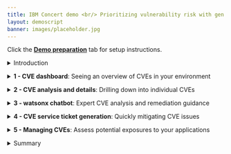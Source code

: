 ```yaml
---
title: IBM Concert demo <br/> Prioritizing vulnerability risk with gen AI insights<br/> <small> <i> Live demo for Sales and Tech Sales </i> </small>
layout: demoscript
banner: images/placeholder.jpg
---
```


<span id="top"></span>

Click the [**Demo preparation**](demo-preparation) tab for setup instructions.

<details markdown="1">

<summary>Introduction</summary>

As enterprises develop and deploy an increasing number of software applications, they face significant risks and challenges related to security and common vulnerability exposures (CVEs) in open source software.

Leveraging data from various tools, IBM Concert empowers security managers to gain a comprehensive view of vulnerabilities across their application landscape. Using Concert’s advanced generative AI analytics engine, we can accurately assess vulnerability risk tailored to each customer's specific environment. Concert identifies potential threats, evaluates their impact, and provides actionable recommendations to prioritize and mitigate risks effectively.

Let’s delve into how IBM Concert helps manage vulnerabilities and enhances your security posture.

<br/>

</details>

<p/>

<details markdown="1">

<summary><strong>1 - CVE dashboard</strong>: Seeing an overview of CVEs in your environment</summary>

<br/>

| **1.1** | **Examine the vulnerability landscape** |
| :--- | :--- |
| **Narration** | The security manager at Focus Financial is overwhelmed with a backlog of 20,000 CVEs, struggling to manage vulnerabilities across applications hosted in diverse environments. With the recent adoption of a microservices architecture, the complexity has surged as these applications now span multiple servers and cloud providers. This shift has introduced significant challenges in vulnerability management, making it crucial to find a better way to prioritize and address these CVEs. |
| **Action** &nbsp; 1.1.1 | Show the **Home** page, which you opened during demo preparation. <br/> <img src="images/1-1-1.png" width="800" /> |
| **Narration** | On logging into Concert, the security manager is presented with a dashboard that represents different dimensions of the application landscape. The vulnerability summary is  highlighted by default, providing an immediate overview of the risk posture. <br/><br/> The right section provides a high-level overview of key vulnerability metrics, including the number of total unique CVEs, and Priority 1, 2 and 3 CVEs. |
| **Action** &nbsp; 1.1.2 | Scroll down the home page to show the **Most vulnerable applications** and **Prioritized CVEs impacting public access points** graphs. <br/> <img src="images/1-1-2.png" width="800" /> |
| **Narration** | Scrolling down the home page, the security manager sees visual representations with a bar chart showing the most vulnerable applications on the left. On the right, the prioritized CVEs impacting public access points are displayed. |
| **Action** &nbsp; 1.1.3 | Scroll down the home page to show the **Highest prioritiy CVEs** table. <br/> <img src="images/1-1-3.png" width="800" /> |
| **Narration** | Finally, at the bottom of the home page, the security manager can see the top five vulnerabilities displayed in order of criticality. |

<br/>

| **1.2** | **Display CVEs in the Arena View** |
| :--- | :--- |
| **Action** &nbsp; 1.2.1 | Click **Arena view**. <inline-notification text="Use the zoom controls to fit the view on your screen."></inline-notification> <img src="images/2-1-1a.png" width="800" /> |
| **Action** &nbsp; 1.2.2 | Click the **Prioritized CVEs** switch. <inline-notification text="A red <strong>Prioritized CVEs</strong> section will appear in the diagram."></inline-notification> <img src="images/4-1-1.png" width="800" /> |
| **Narration** | The security manager oversees the ongoing threats posed by Common Vulnerabilities and Exposures (CVEs). Concert empowers the security team to identify and mitigate application vulnerabilities, ensuring resilient operations and reduced security risks by prioritizing the highest risk issues. <br/><br/> Organizations typically have many thousands of CVEs in their code libraries. Concert enables the security team to focus on the highest risk CVEs – based on the actual exposure in their specific application environment. Concert uses the details of the specific environment, along with proprietary threat intelligence and business criticality data, to calculate the risk posed by each vulnerability. <br/><br/> By clicking ‘Prioritized CVEs,’ the security manager sees the most critical CVEs associated with the payment application. The darkest circles represent ‘Priority 1’ vulnerabilities. |


**[Go to top](#top)**

<br/><br/>

</details>

<p/>

<details markdown="1">

<summary><strong>2 - CVE analysis and details</strong>: Drilling down into individual CVEs</summary>

<br/>

| **2.1** | **Examine vulnerabilities in the dimensions view** |
| :--- | :--- |
| **Action** &nbsp; 2.1.1 | Click Dimensions then Vulnerabilities.  <br/> <img src="images/5-2-3a.png" width="800" /> |
| **Narration** | To see a list of all vulnerabilities, the security manager can access the vulnerabilities page in the dimensions view. <br/> This allows him to see a list of all CVEs affecting every application. |

| **2.2** | **View CVE details** |
| :--- | :--- |
| **Action** &nbsp; 2.2.1 | Click the Priority 1 CVE: CVE-2022-42889. <br/> <img src="images/2-2-1.png" width="800" /> <br/><br/> The following screen will appear: <br/> <img src="images/3-1-3.png" width="800" /> |
| **Narration** | The security manager selects a CVE to view the details and sees the "blast radius" showing each image and repository where the vulnerable code is deployed. <br/><br/> The CVE view provides the security manager with a summary of the issue, the generic CVSS score, and a custom Concert risk score. <br/>Concert leverages generative AI to correlate vulnerability data across multiple risk vectors, analyzing complex chains of application dependencies to uncover the most severe risks specific to an organization’s environment. This allows Concert to generate a score based on the actual exposure in their unique application setting <br/><br/>Concert uses the following vectors to calculate the risk posed by each vulnerability.<br/>
<ul>
<li>Base CVSS score</li>
<li>Proprietary threat intelligence from IBM X-Force</li>
<li>Business criticality</li>
<li>Public access points</li>
</ul>
 |

**[Go to top](#top)**

<br/><br/>

</details>

<p/>

<details markdown="1">

<summary><strong>3 - watsonx chatbot</strong>: Expert CVE analysis and remediation guidance</summary>

<br/>

| **3.1** | **Interact with the chatbot** |
| :--- | :--- |
| **Action** &nbsp; 3.1.1 | Click **Ask watsonx**. <br/> <img src="images/3-1-1.png" width="800" /> |
| **Narration** | Concert’s interactive chatbot uses generative AI to dig deeper into Concert’s specific suggestions and explain the potential impact and remediation of each issue. The chatbot uses IBM’s Granite language model and comes pre-trained to have interactive conversations about application risk. The security manager interactively asks questions about CVE details and engages in a discussion about remediation guidance. Concert responds just as a CVE expert would. |
| **Action** &nbsp; 3.1.2 | Type '**How do I mitigate this CVE?**' in the chatbot. <br/> <img src="images/3-1-2.png" width="800" /> |

**[Go to top](#top)**

<br/><br/>

</details>

<p/>

<details markdown="1">

<summary><strong>4 - CVE service ticket generation</strong>: Quickly mitigating CVE issues</summary>

<br/>

| **4.1** | **Open a ticket** |
| :--- | :--- |
| **Narration** | Now that the security manager fully understands the potential impact of the CVE on the application environment, Concert can automatically generate a service ticket to resolve the vulnerability. Previously, this process required manually communicating the issue to a separate team to create the service ticket. |
| **Action** &nbsp; 4.1.1 | Click **Open ticket** in the first row. <br/> <img src="images/5-1-1.png" width="800" /> <br/><br/> The following **Open a ticket** screen will appear: <br/> <img src="images/5-1-2.png" width="800" /> |
| **Narration** | Concert can connect directly to popular ticketing systems, such as GitHub, Jira and ServiceNow, to automatically generate service tickets to remediate the vulnerability. Concert automatically inserts the appropriate text into the ticket fields, automating what would otherwise be a time-consuming task. In addition to ensuring accuracy, Concert saves an average of 15 minutes per vulnerability, which can add up significantly given the thousands of issues that can arise each year. |
| **Action** &nbsp; 4.1.2 | Click **X** to close the **Open a ticket** screen. <br/> <img src="images/5-1-3.png" width="800" /> |
| **Action** &nbsp; 4.1.3 | Click **X** to close the CVE details screen. <br/> <img src="images/5-1-4.png" width="800" /> |

<br/>

| **4.2** | **Create an automation rule** |
| :--- | :--- |
| **Narration** | Alternatively, the security manager can configure automation rules to automatically create and assign tickets in the ticketing system, further speeding up the process of remediating vulnerabilities. Concert’s automation rules define the automatic actions to take when it detects an impacting CVE. |
| **Action** &nbsp; 4.2.1 | Click **Administration** and select **Integrations**. <br/> <img src="images/5-2-1.png" width="800" /> |
| **Action** &nbsp; 4.2.2 | Click the **Automation rules** tab. <br/> <img src="images/5-2-2.png" width="800" /> |
| **Action** &nbsp; 4.2.3 | Click **Create automation rule**. <br/> <img src="images/5-2-3.png" width="800" /> |
| **Action** &nbsp; 4.2.4 | Type '**Automatic CVE ticket for production**' into the **Name** field (1). <br/> For the first condition, select **Environments** and **production** (2). <br/> For the second condition, Select **Open GitHub issue** (3). <br/> <img src="images/5-2-4.png" width="800" /> |
| **Narration** | For example, the security manager can configure a rule to automatically generate a service ticket in GitHub for each vulnerability detected in the production environment. If desired, the security manager can also set threshold values on risk scores to determine when a ticket should be generated. |
| **Action** &nbsp; 4.2.5 | Click **X** to close the **Create an automation rule** screen. <br/> <img src="images/5-2-5.png" width="800" /> |

**[Go to top](#top)**

<br/><br/>

</details>

<p/>

<details markdown="1">

<summary><strong>5 - Managing CVEs</strong>: Assess potential exposures to your applications</summary>

<br/>

| **5.1** | **Organize vulnerabilities in the CVE kanban view** |
| :--- | :--- |
| **Action** &nbsp; 5.1.1 | Click 'paymentApp' in the Arena view. <br/> <img src="images/6-1-2.png" width="800" /> |
| **Action** &nbsp; 5.1.2 | Click 'Prioritized CVE Findings' in the paymentApp application view. <br/> <img src="images/6-1-1.png" width="800" /> |
| **Narration** | The security manager can organize all vulnerabilities affecting a specific application using Concert's convenient kanban board by simply dragging and dropping individual CVEs into a respective column. For example, the security manager can categorize CVEs according to those with assessments in progress, exceptions requested and identify false positives. |

<br/>

**[Go to top](#top)**

<br/><br/>

</details>

<p/>

<details markdown="1">

<summary>Summary</summary>

We’ve demonstrated how Concert assists a security manager in identifying and prioritizing CVEs and streamlining their remediation process. Before implementing Concert, the security team faced challenges with manual efforts, fragmented tools, and extensive data needed to manage and assess vulnerabilities.

The security manager utilized Concert to unify disparate data sources, offering a comprehensive view of their security posture. Concert used gen AI to analyze data across various environments, enabling the security team to proactively prioritize, understand and address vulnerabilities, ensuring proactive protection against potential threats.

**[Go to top](#top)**

<br/><br/>

</details>